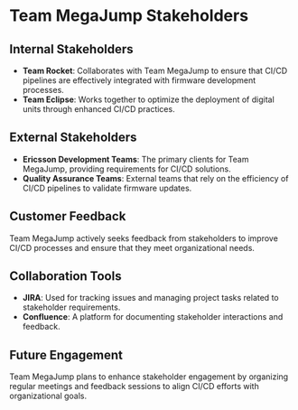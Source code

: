 # Team MegaJump Stakeholders

## Internal Stakeholders
- **Team Rocket**: Collaborates with Team MegaJump to ensure that CI/CD pipelines are effectively integrated with firmware development processes.
- **Team Eclipse**: Works together to optimize the deployment of digital units through enhanced CI/CD practices.

## External Stakeholders
- **Ericsson Development Teams**: The primary clients for Team MegaJump, providing requirements for CI/CD solutions.
- **Quality Assurance Teams**: External teams that rely on the efficiency of CI/CD pipelines to validate firmware updates.

## Customer Feedback
Team MegaJump actively seeks feedback from stakeholders to improve CI/CD processes and ensure that they meet organizational needs.

## Collaboration Tools
- **JIRA**: Used for tracking issues and managing project tasks related to stakeholder requirements.
- **Confluence**: A platform for documenting stakeholder interactions and feedback.

## Future Engagement
Team MegaJump plans to enhance stakeholder engagement by organizing regular meetings and feedback sessions to align CI/CD efforts with organizational goals. 
